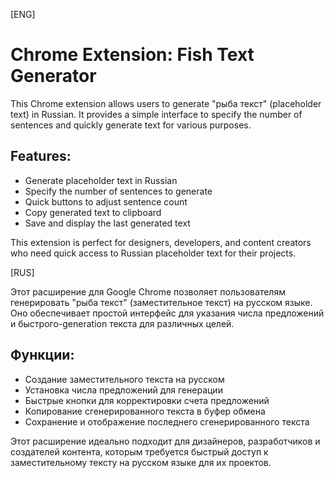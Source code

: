 [ENG]

# Chrome Extension: Fish Text Generator

This Chrome extension allows users to generate "рыба текст" (placeholder text) in Russian. It provides a simple interface to specify the number of sentences and quickly generate text for various purposes.

## Features:

- Generate placeholder text in Russian
- Specify the number of sentences to generate
- Quick buttons to adjust sentence count
- Copy generated text to clipboard
- Save and display the last generated text

This extension is perfect for designers, developers, and content creators who need quick access to Russian placeholder text for their projects.

[RUS]

Этот расширение для Google Chrome позволяет пользователям генерировать "рыба текст" (заместительное текст) на русском языке. Оно обеспечивает простой интерфейс для указания числа предложений и быстрого-generation текста для различных целей.

## Функции:

- Создание заместительного текста на русском
- Установка числа предложений для генерации
- Быстрые кнопки для корректировки счета предложений
- Копирование сгенерированного текста в буфер обмена
- Сохранение и отображение последнего сгенерированного текста

Этот расширение идеально подходит для дизайнеров, разработчиков и создателей контента, которым требуется быстрый доступ к заместительному тексту на русском языке для их проектов.
